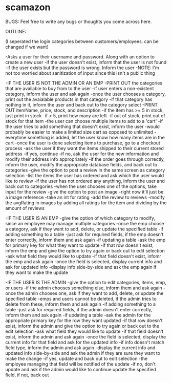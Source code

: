 # scamazon
BUGS:
Feel free to write any bugs or thoughts you come across here.


OUTLINE:

(I seperated the login categories between customers/employees. can be changed if we want)

-Asks a user for their username and password. Along with an option to create a new user
	-if the user doesn't exist, inform that the user is not found
	-if the user exists but the password is wrong. Inform the user
	-NOTE: I'm not too worried about sanitization of input since this isn't a public thing

-IF THE USER IS NOT THE ADMIN OR AN EMP
	-PRINT OUT the categories that are available to buy from to the user
		-if user enters a non-existent category, inform the user and ask again
	-once the user chooses a category, print out the avaialable products in that category
		-if that category has nothing in it, inform the user and back out to the category select
		-PRINT OUT itemName, price, stock, and description
			-if the item has >= 5 in stock, just print in stock
			-if < 5, print how many are left
			-if out of stock, print out of stock for that item
	-the user can choose multiple items to add to a 'cart'
		-if the user tries to add something that doesn't exist, inform the user
		-would probably be easier to make a limited size cart as opposed to unlimited
		-everytime something is added, let the user know how many items are in the cart
	-once the user is done selecting items to purchase, go to a checkout process
		-ask the user if they want the items shipped to their current stored address
			-if yes, continue
			-if no, ask the user for the new information and modify their address info appropriately
		-if the order goes through correctly, inform the user, modify the appropriate database fields, and back out to categories
	-give the option to post a review in the same screen as category selection
		-list the items the user has ordered and ask which the user would like to review
			-if the user has not ordered any anything, inform the user and back out to categories
		-when the user chooses one of the options, take input for the review
		-give the option to post an image
			-right now it'll just be a image reference
		-take an int for rating
		-add the review to reviews
		-modify the avgRating in images by adding all ratings for the item and dividing by the amount of reviews

-IF THE USER IS AN EMP
	-give the option of which category to modify, since an employee may manage multiple categories
	-once the emp choose a category, ask if they want to add, delete, or update the specified table
	-if adding something to a table
		-just ask for required fields, if the emp doesn't enter correctly, inform them and ask again
	-if updating a table
		-ask the emp for primary key for what they want to update
			-if that row doesn't exist, inform the emp and give the option to try again or back out to edit selection
		-ask what field they would like to update
			-if that field doesn't exist, infomr the emp and ask again
		-once the field is selected, display current info and ask for updated info
		-display info side-by-side and ask the emp again if they want to make the update

-IF THE USER IS THE ADMIN
	-give the option to edit categories, items, emp, or users
		-if the admin chooses something else, inform them and ask again
	-once the admin chooses one, ask if they want to add, delete, or update the specified table
		-emps and users cannot be deleted, if the admin tries to delete from these, inform them and ask again
	-if adding something to a table
		-just ask for required fields, if the admin doesn't enter correctly, inform them and ask again
	-if updating a table
		-ask the admin for the appropriate primary key for the row they want updated
			-if that row doesn't exist, inform the admin and give the option to try again or back out to the edit selection
		-ask what field they would like to update
			-if that field doesn't exist, inform the admin and ask again
		-once the field is selected, display the current info for that field and ask for the updated info
			-if info doesn't match field type, inform the admin and ask again
		-display the current info and updated info side-by-side and ask the admin if they are sure they want to make the change
			-if yes, update and back out to edit selection
				-the employee managing that field will be notified of the update
			-if no, don't update and ask if the admin would like to continue update the specified field, if not, back out
